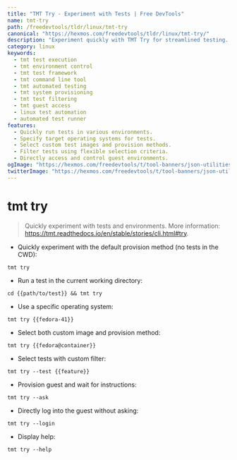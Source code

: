 ```yaml
---
title: "TMT Try - Experiment with Tests | Free DevTools"
name: tmt-try
path: /freedevtools/tldr/linux/tmt-try
canonical: "https://hexmos.com/freedevtools/tldr/linux/tmt-try/"
description: "Experiment quickly with TMT Try for streamlined testing.  Easily run tests, specify OS, and customize environments. Free online tool, no registration required."
category: linux
keywords:
  - tmt test execution
  - tmt environment control
  - tmt test framework
  - tmt command line tool
  - tmt automated testing
  - tmt system provisioning
  - tmt test filtering
  - tmt guest access
  - linux test automation
  - automated test runner
features:
  - Quickly run tests in various environments.
  - Specify target operating systems for tests.
  - Select custom test images and provision methods.
  - Filter tests using flexible selection criteria.
  - Directly access and control guest environments.
ogImage: "https://hexmos.com/freedevtools/t/tool-banners/json-utilities-banner.png"
twitterImage: "https://hexmos.com/freedevtools/t/tool-banners/json-utilities-banner.png"
---
```


# tmt try

> Quickly experiment with tests and environments.
> More information: <https://tmt.readthedocs.io/en/stable/stories/cli.html#try>.

- Quickly experiment with the default provision method (no tests in the CWD):

`tmt try`

- Run a test in the current working directory:

`cd {{path/to/test}} && tmt try`

- Use a specific operating system:

`tmt try {{fedora-41}}`

- Select both custom image and provision method:

`tmt try {{fedora@container}}`

- Select tests with custom filter:

`tmt try --test {{feature}}`

- Provision guest and wait for instructions:

`tmt try --ask`

- Directly log into the guest without asking:

`tmt try --login`

- Display help:

`tmt try --help`

